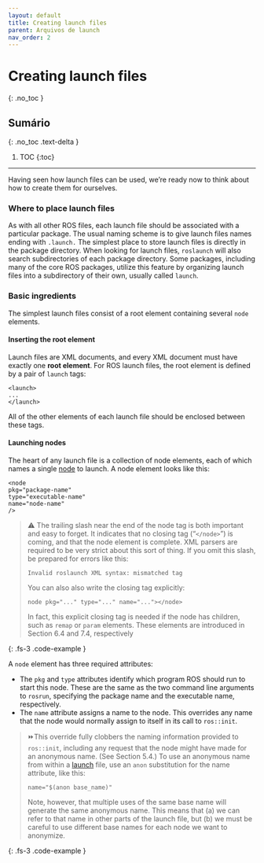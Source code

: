 ```yaml
---
layout: default
title: Creating launch files
parent: Arquivos de launch
nav_order: 2
---
```


# Creating launch files
{: .no_toc }

## Sumário
{: .no_toc .text-delta }

1. TOC
{:toc}
---

Having seen how launch files can be used, we’re ready now to think about how to create
them for ourselves.

### Where to place launch files

As with all other ROS files, each launch file should be associated with a particular package.
The usual naming scheme is to give launch files names ending with `.launch.` The simplest
place to store launch files is directly in the package directory. When looking for launch
files, `roslaunch` will also search subdirectories of each package directory. Some packages,
including many of the core ROS packages, utilize this feature by organizing launch files
into a subdirectory of their own, usually called `launch`.

### Basic ingredients

The simplest launch files consist of a root element containing several `node` elements.

#### Inserting the root element

Launch files are XML documents, and every XML document
must have exactly one **root element**. For ROS launch files, the root element is defined by a
pair of `launch` tags:

```
<launch>
...
</launch>
```

All of the other elements of each launch file should be enclosed between these tags.

#### Launching nodes

The heart of any launch file is a collection of node elements, each of
which names a single [node](http://wiki.ros.org/roslaunch/XML/node) to launch. A node element looks like this:

```
<node
pkg="package-name"
type="executable-name"
name="node-name"
/>
```

>⚠️ The trailing slash near the end of the node tag is both important and easy to forget.
> It indicates that no closing tag (“`</node>`”) is coming, and that the node element
> is complete. XML parsers are required to be very strict about this sort of thing. If
> you omit this slash, be prepared for errors like this:
> 
> ```Invalid roslaunch XML syntax: mismatched tag```
> 
> You can also also write the closing tag explicitly:
> 
>```node pkg="..." type="..." name="..."></node>```
>
> In fact, this explicit closing tag is needed if the node has children, such as `remap` or
> `param` elements. These elements are introduced in Section 6.4 and 7.4, respectively

{: .fs-3 .code-example }

A `node` element has three required attributes:

- The `pkg` and `type` attributes identify which program ROS should run to start this
node. These are the same as the two command line arguments to `rosrun`, specifying
the package name and the executable name, respectively.
- The `name` attribute assigns a name to the node. This overrides any name that the
node would normally assign to itself in its call to `ros::init`.

> ⏩This override fully clobbers the naming information provided to `ros::init`, 
> including any request that the node might have made for an anonymous name.
> (See Section 5.4.) To use an anonymous name from within a [launch](http://wiki.ros.org/roslaunch/XML) file, use
> an `anon` substitution for the name attribute, like this:
>  
> ```name="$(anon base_name)"```
>  
> Note, however, that multiple uses of the same base name will generate the
> same anonymous name. This means that (a) we can refer to that name in
> other parts of the launch file, but (b) we must be careful to use different base
> names for each node we want to anonymize.

{: .fs-3 .code-example }
